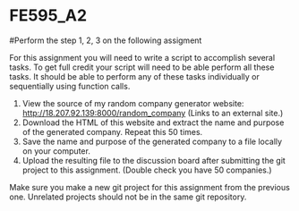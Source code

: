 # FE595_A2

#Perform the step 1, 2, 3 on the following assigment 

For this assignment you will need to write a script to accomplish several tasks. To get full credit your script will need to be able perform all these tasks. It should be able to perform any of these tasks individually or sequentially using function calls.

1. View the source of my random company generator website: http://18.207.92.139:8000/random_company (Links to an external site.)
2. Download the HTML of this website and extract the name and purpose of the generated company. Repeat this 50 times.
3. Save the name and purpose of the generated company to a file locally on your computer.
4. Upload the resulting file to the discussion board after submitting the git project to this assignment. (Double check you have 50 companies.)

Make sure you make a new git project for this assignment from the previous one. Unrelated projects should not be in the same git repository.
